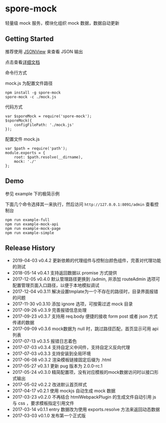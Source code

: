 # spore-mock

轻量级 mock 服务，模块化组织 mock 数据，数据自动更新

## Getting Started

推荐使用 [JSONView](https://chrome.google.com/webstore/detail/jsonview/chklaanhfefbnpoihckbnefhakgolnmc) 来查看 JSON 输出

点击查看[详细文档](https://tabspace.gitbooks.io/spore-mock/content/)

命令行方式

mock.js 为配置文件路径

```shell
npm install -g spore-mock
spore-mock -c ./mock.js
```

代码方式

```script
var $sporeMock = require('spore-mock');
$sporeMock({
    configFilePath: './mock.js'
});

```

配置文件 mock.js

```script
var $path = require('path');
module.exports = {
    root: $path.resolve(__dirname),
    mock: './'
};
```

## Demo

参见 example 下的极简示例

下面几个命令选择其一来执行，然后访问 `http://127.0.0.1:8091/admin` 查看控制台

```shell
npm run example-full
npm run example-mock-api
npm run example-mock-page
npm run example-simple
```

## Release History

* 2019-04-03 v0.4.2 更新依赖的代理组件与控制台颜色组件，完善对代理功能的测试
* 2018-05-14 v0.4.1 支持返回数据以 promise 方式提供
* 2017-12-05 v0.4.0 默认管理路径更换到 /admin, 并添加 routeAdmin 选项可配置管理页面入口路径，以便于本地模拟调试
* 2017-12-04 v0.3.11 解决设置tmplate为一个不存在的路径时，目录界面报错的问题
* 2017-11-30 v0.3.10 添加 ignore 选项，可按需过滤 mock 目录
* 2017-09-26 v0.3.9 完善报错信息处理
* 2017-09-23 v0.3.7 支持用 req.body 便捷的接收 form post 或者 json 方式传递的数据
* 2017-09-09 v0.3.6 mock数据为 null 时，跳过路径匹配，首页显示可用 api 列表
* 2017-07-13 v0.3.5 报错日志着色
* 2017-07-03 v0.3.4 支持自定义中间件，支持自定义反向代理
* 2017-07-03 v0.3.3 支持安装到全局环境
* 2017-06-08 v0.3.2 渲染模板链接固定后缀为 .html
* 2017-05-27 v0.3.1 更新 pug 版本为 2.0.0-rc.1
* 2017-05-24 v0.3.0 精简配置项，没有对应模板的mock数据访问时以接口形式输出
* 2017-05-02 v0.2.2 改进默认首页样式
* 2017-04-17 v0.2.1 使用 mockjs 自动生成 mock 数据
* 2017-03-23 v0.2.0 不再结合 htmlWebpackPlugin 的生成文件自动引用 js 与 css ，要求模板指定引用文件
* 2017-03-14 v0.1.1 entry 数据改为使用 exports.resolve 方法来返回动态数据
* 2017-03-03 v0.1.0 发布第一个正式版
